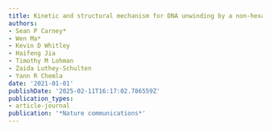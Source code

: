 ```yaml
---
title: Kinetic and structural mechanism for DNA unwinding by a non-hexameric helicase
authors:
- Sean P Carney*
- Wen Ma*
- Kevin D Whitley
- Haifeng Jia
- Timothy M Lohman
- Zaida Luthey-Schulten
- Yann R Chemla
date: '2021-01-01'
publishDate: '2025-02-11T16:17:02.786559Z'
publication_types:
- article-journal
publication: '*Nature communications*'
---
```

